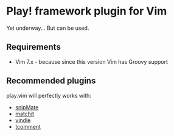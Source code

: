 Play! framework plugin for Vim
==============================

Yet underway... But can be used.

Requirements
------------

* Vim 7.x - because since this version Vim has Groovy support

Recommended plugins
-------------------

play.vim will perfectly works with:

* [snipMate](https://github.com/msanders/snipmate.vim)
* [matchit](http://www.vim.org/scripts/script.php?script_id=39)
* [vindle](https://github.com/gmarik/vundle)
* [tcomment](https://github.com/tomtom/tcomment_vim)
